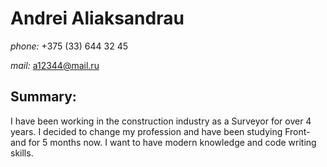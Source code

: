 # Andrei Aliaksandrau

*phone:* +375 (33) 644 32 45

*mail:* a12344@mail.ru

## Summary:

I have been working in the construction industry as a Surveyor for over 4 years. I decided to change my profession and have been studying Front-and for 5 months now. I want to have modern knowledge and code writing skills.
